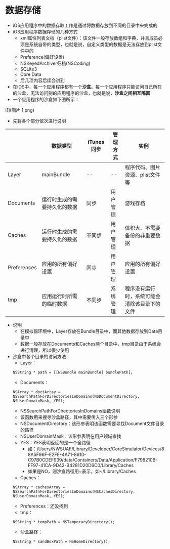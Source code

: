 #  数据存储
- iOS应用程序中的数据存取工作是通过将数据存放到不同的目录中来完成的
- iOS应用程序数据存储的几种方式
  - xml属性列表文档（plist文件）：该文件一般存放数组和字典，并且成员必须是系统自带的类型，也就是说，自定义类型的数据是无法存放到plist文件中的
  - Preference(偏好设置)
  - NSKeyedArchiver归档(NSCoding)
  - SQLite3
  - Core Data
  - 后几项内容后续会讲到
- 在iOS中，每一个应用程序都有一个**沙盒**。每一个应用程序只能访问自己所在的沙盒，无法访问别的应用程序的沙盒，也就是说，**沙盒之间相互隔离**
- 一个应用程序的沙盒如下图所示：

![](图片 1.png)
- 先将各个部分依次进行说明

|  | 数据类型 | iTunes同步 | 管理方式 | 实例 |
| -- | -- | -- | -- | -- |
| Layer | mainBundle | -- | -- | 程序代码、图片资源、plist文件等 |
| Documents | 运行时生成的需要持久化的数据 | 同步 | 用户管理 | 游戏存档 |
| Caches | 运行时生成的需要持久化的数据 | 不同步 | 用户管理 | 体积大、不需要备份的非重要数据 |
| Preferences | 应用的所有偏好设置 | 同步 | 用户管理 | 应用的所有偏好设置 |
| tmp | 应用运行时所需的临时数据 | 不同步 | 系统管理 | 程序没有运行时，系统可能会清除该目录下的文件 |
- 说明
  - 在模拟器环境中，Layer存放在Bundle目录中，而其他数据存放到Data目录中
  - 数据一般存放在Documents和Caches两个目录中，tmp目录由于系统会进行清理，所以很少使用
- 沙盒中各个目录的访问方法
  - Layer：
  ```objc
  NSString * path = [[NSBundle mainBundle] bundlePath];
  ``` 
  - Documents：
  ```objc
  NSArray * doctArray = NSSearchPathForDirectoriesInDomains(NSDocumentDirectory, NSUserDomainMask, YES); 
  ```
    - NSSearchPathForDirectoriesInDomains函数说明
    - 该函数用来搜寻沙盒路径，其中需要传入三个形参
    - NSDocumentDirectory：该形参表明该函数需要寻找Document文件目录的路径
    - NSUserDomainMask：该形参表明在用户领域查找
    - YES：YES表明返回的是一个全路径
      - 如：/Users/NWSUAF/Library/Developer/CoreSimulator/Devices/88A5F96F-E2FE-4A71-8610-C97B0CDEF939/data/Containers/Data/Application/F798210B-FF97-41CA-9D42-B4281D20D6C0/Library/Caches
      - 如果是NO，则沙盒路径用~表示，如~/Library/Caches
  - Caches：
  ```objc
  NSArray * cachesArray = NSSearchPathForDirectoriesInDomains(NSCachesDirectory, NSUserDomainMask, YES);
  ```
  - Preferences：还没找到
  - tmp：
  ```objc
  NSString * tempPath = NSTemporaryDirectory();
  ```
  - 沙盒路径：
  ```objc
  NSString * sandBoxPath = NSHomeDirectory();
  ```
   